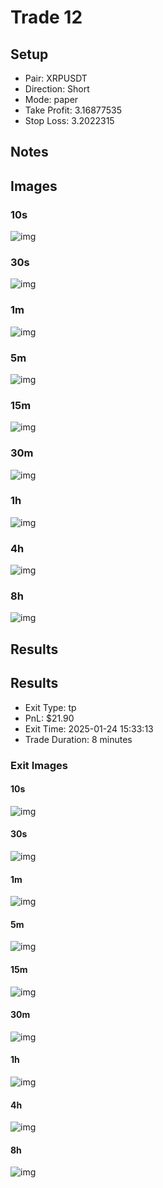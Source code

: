 # Trade 12

## Setup
- Pair: XRPUSDT
- Direction: Short
- Mode: paper
- Take Profit: 3.16877535
- Stop Loss: 3.2022315

## Notes
<!-- Add trade notes here -->

## Images
### 10s
![img](images/10s_entry.png)

### 30s
![img](images/30s_entry.png)

### 1m
![img](images/1m_entry.png)

### 5m
![img](images/5m_entry.png)

### 15m
![img](images/15m_entry.png)

### 30m
![img](images/30m_entry.png)

### 1h
![img](images/1h_entry.png)

### 4h
![img](images/4h_entry.png)

### 8h
![img](images/8h_entry.png)



## Results

## Results
- Exit Type: tp
- PnL: $21.90
- Exit Time: 2025-01-24 15:33:13
- Trade Duration: 8 minutes

### Exit Images
#### 10s
![img](images/10s_exit.png)

#### 30s
![img](images/30s_exit.png)

#### 1m
![img](images/1m_exit.png)

#### 5m
![img](images/5m_exit.png)

#### 15m
![img](images/15m_exit.png)

#### 30m
![img](images/30m_exit.png)

#### 1h
![img](images/1h_exit.png)

#### 4h
![img](images/4h_exit.png)

#### 8h
![img](images/8h_exit.png)


